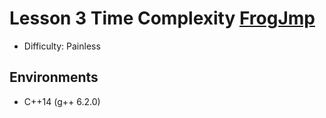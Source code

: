 # Lesson 3 Time Complexity [FrogJmp](https://app.codility.com/programmers/lessons/3-time_complexity/frog_jmp/)

- Difficulty: Painless

## Environments

- C++14 (g++ 6.2.0)
